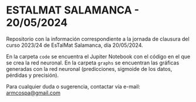 # ESTALMAT SALAMANCA - 20/05/2024

Repositorio con la información correspondiente a la jornada de clausura del curso 2023/24 de EsTalMat Salamanca, día 20/05/2024.

En la carpeta `code` se encuentra el Jupiter Notebook con el código en el que se crea la red neuronal.
En la carpeta `graphs` se encuentran las gráficas generadas con la red neuronal (predicciones, sigmoide de los datos, pérdidas y precisión).

Para cualquier duda o sugerencia, contactar vía e-mail: armcospa@gmail.com

